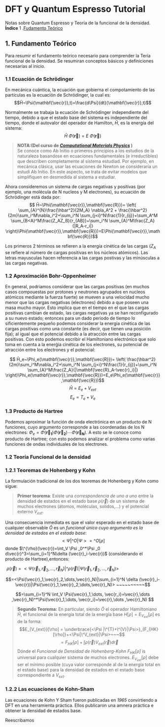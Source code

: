 # __DFT y Quantum Espresso Tutorial__ 

Notas sobre Quantum Espresso y Teoría de la funcional de la densidad.<br>
**Índice**
1 .[Fudamento Teórico](#id1)
##  __1. Fundamento Teórico__<a name="id1"></a>

Para resumir el fundamento teórico necesario para comprender la Tería funcional de la densidad. Se resumiran conceptos básicos y definiciones necesarias al inicio.

### __1.1 Ecuación de Schrödinger__

En mecánica cuántica, la ecuación que gobierna el compotamiento de las partículas es la ecuación de Schrödinger, la cual es:
$$Ĥ~\Psi(\mathbf{\vec{r}},t)=\frac{d\Psi}{dt}(\mathbf{\vec{r}},t)$$

Normalmente se trabaja la ecuación de Schrödinger independiente del tiempo, debido a que el estado base del sistema es independiente del tiempo, donde el autovalor del operador de Hamilton, $Ĥ$, es la energía del sistema:
$$ Ĥ~\Phi(\mathbf{\vec{r}})=E~\Phi(\mathbf{\vec{r}})$$

> __NOTA:(Del curso de _[Computational Materials Physics](https://www.compmatphys.org/)_ )__ <br>Se conoce como Ab Initio o primeros principios a los estudios de la naturaleza basandose en ecuaciones fundamentales (e irreductibles) que describen completamente al sistema estudiad. Por ejemplo, en mecánica clásica, usar las ecuaciones de Newton se consideraría un estudi Ab Initio. En este aspecto, se trata de evitar modelos que simplifiquen en desmedida al sistema a estudiar.

Ahora consideremos un sistema de cargas negativas y positivas (por ejemplo, una molécula de N nucleos y M electrones), su ecuación de Schrödinger está dada por:
$$ Ĥ~\Phi(\mathbf{\vec{r}},\mathbf{\vec{R}})= \left( \sum_{A}^{N}\frac{\hbar^2}{2M_A} \nabla_A^2 + \frac{\hbar^2}{2m}\sum_i^M\nabla_i^2+\sum_i^N \sum_{j<i}^N\frac{1}{r_{ij}}+\sum_A^M \sum_{B<A}^M\frac{Z_AZ_B}{r_{AB}}+\sum_i^N \sum_{A}^M\frac{Z_A}{|R_A-r_i|} \right)\Phi(\mathbf{\vec{r}},\mathbf{\vec{R}})=E\Phi(\mathbf{\vec{r}},\mathbf{\vec{R}})$$

Los primeros 2 términos se refieren a la energía cinética de las cargas ($Z_A$ se refiere al número de cargas positivas en los núcleos atómicos). Las letras mayusculas hacen referencia a las cargas postivas y las minúsculas a las cargas negativas.

### __1.2 Aproximación Bohr-Oppenheimer__

En general, podriamos considerar que las cargas positivas (en muchos casos compouestas por protones y neutrones agrupados en nucleos atómicos mediante la fuerza fuerte) se mueven a una velocidad mucho menor que las cargas negativas (electrones) debido a que poseen una masa mucho mayor. Esto implica que en el tiempo en el que las cargas positivas cambian de estado, las cargas negativas ya se han reconfigurado a su nuevo estado; entonces para un dado periodo de tiempo lo sificientemente pequeño podemos considerar la energía cinética de las cargas positivas como una constante (es decir, que tienen una posición fija); al igual que el potencial debido a la atracción entre las cargas positivas. Con esto podemos escribir el Hamiltoniano electrónico que solo toma en cuenta a la enerǵia cinética de los electrones, su potencial de atracción entre los electrones y el potencial:

$$  Ĥ_e~\Phi_e(\mathbf{\vec{r}},\mathbf{\vec{R}})= \left( \frac{\hbar^2}{2m}\sum_i^M\nabla_i^2+\sum_i^N \sum_{j<i}^N\frac{1}{r_{ij}}+\sum_i^N \sum_{A}^M\frac{Z_A}{|\mathbf{\vec{R}_A-\vec{r}_i}|} \right)\Phi_e(\mathbf{\vec{r}},\mathbf{\vec{R}})=E_e\Phi_e(\mathbf{\vec{r}},\mathbf{\vec{R}})$$
$$Ĥ=E_e+V_{ext}$$
$$E_e=T_e+V_e $$

### __1.3 Producto de Hartree__

Podemos aproximar la función de onda electrónica en un producto de N funciones, cuyo argumento corresponde a las coordenadas de los N electrones: $\Phi_e=\Phi (\mathbf{\vec{r}_1})\Phi (\mathbf{\vec{r}_2}) \cdots\Phi (\mathbf{\vec{r}_N})$. A esto se le conoce como producto de Hartree; con esto podemos analizar el problema como varias funciones de ondas individuales de los electrones.

### __1.2 Teoría Funcional de la densidad__<a name="id1"></a>

### __1.2.1 Teoremas de Hohenberg y Kohn__

La formulación tradicional de los dos teoremas de Hohenberg y Kohn como sigue:
>__Primer teorema__: Existe una _correspondencia de uno a uno_ entre la densidad de estados en el estado base $\rho (\vec{r})$ de un sistema de muchos electrones (átomos, moléculas, solidos,...) y el potencial externo $V_{ext}$.<br>

Una consecuencia inmediata es que el valor esperado en el estado base de cualquier observable $Ô$ es un _funcional único cuyo argumento es la densidad de estados en el estado base_:
$$<\Psi|\^{O}|\Psi>=\^O [\rho]$$
donde $\^{\rho}(\vec{r})=\int_V \Psi _0^*\Psi _0 d\vec{r}^3=\sum_{i=1}^N\delta (\vec{r}_i-\vec{r})$ (considerando el producto de Hartree),entonces:

$$\rho(\vec{r})=<\Psi(\vec{r}_1,\vec{r}_2,\dots,\vec{r}_N)|\^{\rho}(\vec{r})|\Psi(\vec{r}_1,\vec{r}_2,\dots,\vec{r}_N)> ~~~~~~~~~~~~~~~~~~~~~~~~~~~~~~~~~$$

$$=<\Psi(\vec{r}_1,\vec{r}_2,\dots,\vec{r}_N)|\sum_{i=1}^N \delta (\vec{r}_i-\vec{r})|\Psi(\vec{r}_1,\vec{r}_2,\dots,\vec{r}_N)> ~~~~~~~~~~$$

$$=\sum_{i=1}^N \int_V \Psi(\vec{r}_1,\dots, \vec{r_i}=\vec{r},\dots ,\vec{r}_N)^*\Psi(\vec{r}_1,\dots, \vec{r_i}=\vec{r},\dots ,\vec{r}_N) $$

>__Segundo Teorema:__ En particular, siendo $Ô$ el operador Hamiltoniano $Ĥ$, el funcional de la energía total de la energía base $H[\rho]=E_{V_{ext}}[\rho]$ es de la forma: 
$$E_{V_{ext}}[\rho] = \underbrace{<\Psi |\^{T}+\^{V}|\Psi>}_{F_{HK}[\rho]}+<\Psi|\^V_{ext}|\Psi>~~~$$
$$=F_{HK}[\rho]+\int \rho(\vec{r})V_{ext}(\vec{r})d\vec{r}$$ 
>Dónde el _Funcional de Densidad de Hohenberg-Kohn $F_{HK}[\rho]$_ is universal para cualquier sistema de muchos electrones. $E_{V_{ext}}[\rho]$ debe ser el mínimo posible  (cuya valor corresponde al de la energía total en el estado base) para la densidad de estados en el estado base correspondiente a $V_{ext}.$
### __1.2.2 Las ecuaciones de Kohn-Sham__
Las ecuaciones de Kohn Y Sham fueron publicadas en _1965_ convirtiendo a DFT en una herramienta práctica. Ellos publicaron una amnera práctica e obtener la densidad de estados base.

Reescribamos 

